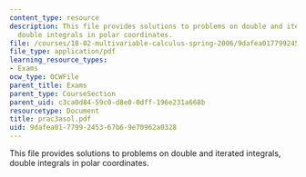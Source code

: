 ```yaml
---
content_type: resource
description: This file provides solutions to problems on double and iterated integrals,
  double integrals in polar coordinates.
file: /courses/18-02-multivariable-calculus-spring-2006/9dafea017799245367b69e70962a0328_prac3asol.pdf
file_type: application/pdf
learning_resource_types:
- Exams
ocw_type: OCWFile
parent_title: Exams
parent_type: CourseSection
parent_uid: c3ca0d84-59c0-d8e0-0dff-196e231a668b
resourcetype: Document
title: prac3asol.pdf
uid: 9dafea01-7799-2453-67b6-9e70962a0328
---
```

This file provides solutions to problems on double and iterated integrals, double integrals in polar coordinates.

